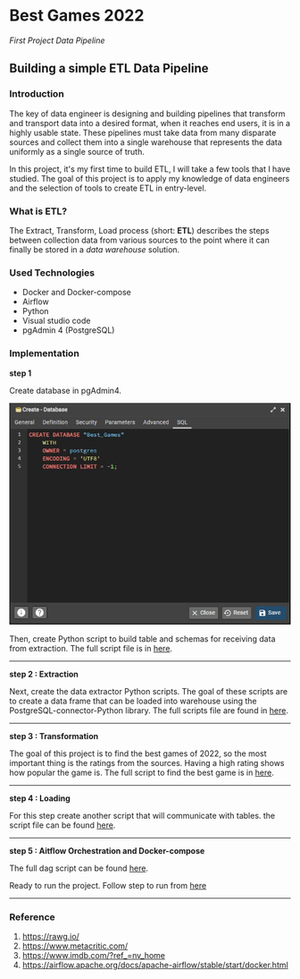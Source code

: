 
# Best Games 2022

*First Project Data Pipeline*

## Building a simple ETL Data Pipeline 

### Introduction 

The key of data engineer is designing and building pipelines that transform and transport data into a desired format, when it reaches end users, it is in a highly usable state. These pipelines must take data from many disparate sources and collect them into a single warehouse that represents the data uniformly as a single source of truth. 

In this project, it's my first time to build ETL, I will take a few tools that I have studied. The goal of this project is to apply my knowledge of data engineers and the selection of tools to create ETL in entry-level.

### What is ETL?

The Extract, Transform, Load process (short: **ETL**) describes the steps between collection data from various sources to the point where it can finally be stored in a *data warehouse* solution.

### Used Technologies
- Docker and Docker-compose
- Airflow
- Python
- Visual studio code 
- pgAdmin 4 (PostgreSQL)

### Implementation
**step 1**

Create database in pgAdmin4.

![Create database](https://github.com/Little-BlackCat/best_game_2022/blob/main/Pics/Create%20Database.JPG)

Then, create Python script to build table and schemas for receiving data from extraction. The full script file is in [here](https://github.com/Little-BlackCat/best_game_2022/blob/main/dags/helpers/create_tables.py).

---
**step 2 : Extraction**

Next, create the data extractor Python scripts. The goal of these scripts are to create a data frame that can be loaded into warehouse using the PostgreSQL-connector-Python library. The full scripts file are found in [here](https://github.com/Little-BlackCat/best_game_2022/tree/main/dags).

---
**step 3 : Transformation**

The goal of this project is to find the best games of 2022, so the most important thing is the ratings from the sources. Having a high rating shows how popular the game is. The full script to find the best game is in [here](https://github.com/Little-BlackCat/best_game_2022/blob/main/dags/operators/merge_data.py).

---
**step 4 : Loading**

For this step create another script that will communicate with tables. the script file can be found [here](https://github.com/Little-BlackCat/best_game_2022/blob/main/dags/operators/update_table.py).

---
**step 5 : Aitflow Orchestration and Docker-compose**

The full dag script can be found [here](https://github.com/Little-BlackCat/best_game_2022/blob/main/dags/list_best_game_2022.py).

Ready to run the project. Follow step to run from [here](https://airflow.apache.org/docs/apache-airflow/stable/start/docker.html)

---

### Reference
1. <https://rawg.io/>
2. <https://www.metacritic.com/>
3. <https://www.imdb.com/?ref_=nv_home>
4. <https://airflow.apache.org/docs/apache-airflow/stable/start/docker.html>

